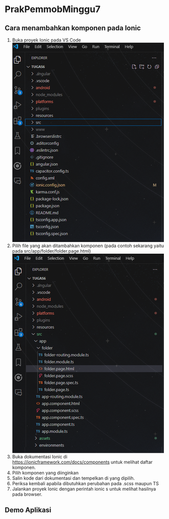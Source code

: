 # PrakPemmobMinggu7

## Cara menambahkan komponen pada Ionic

1. Buka proyek Ionic pada VS Code <br> <img src="src/assets/image/1.png">
2. Pilih file yang akan ditambahkan komponen (pada contoh sekarang yaitu pada src/app/folder/folder.page.html) <img src="src/assets/image/2.png">
3. Buka dokumentasi Ionic di https://ionicframework.com/docs/components untuk melihat daftar komponen.
4. Pilih komponen yang diinginkan
5. Salin kode dari dokumentasi dan tempelkan di yang dipilih.
6. Periksa kembali apabila dibutuhkan perubahan pada .scss maupun TS
7. Jalankan proyek Ionic dengan perintah ionic s untuk melihat hasilnya pada browser.


## Demo Aplikasi
